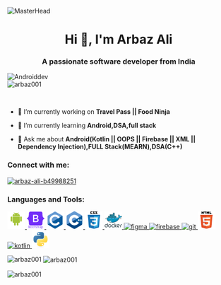![MasterHead](https://encrypted-tbn0.gstatic.com/images?q=tbn:ANd9GcTOSNwvBcYo0zOXxUiyNa9gf568_cU8sbawhw&usqp=CAU)
<h1 align="center">Hi 👋, I'm Arbaz Ali</h1>
<h3 align="center">A passionate software developer from India</h3>
<img align="right" alt="Androiddev" width="700"src="https://cdn.dribbble.com/users/3164336/screenshots/10777934/media/a43ba34be991695b2ac0e4475d913d17.gif"


<p align="left"> <img src="https://komarev.com/ghpvc/?username=arbaz001&label=Profile%20views&color=0e75b6&style=flat" alt="arbaz001" /> </p>

<p align="left"> <a href="https://twitter.com/" target="blank"><img src="https://img.shields.io/twitter/follow/?logo=twitter&style=for-the-badge" alt="" /></a> </p>

- 🔭 I’m currently working on **Travel Pass || Food Ninja**

- 🌱 I’m currently learning **Android,DSA,full stack**

- 💬 Ask me about **Android(Kotlin || OOPS || Firebase || XML || Dependency Injection),FULL Stack(MEARN),DSA(C++)**

<h3 align="left">Connect with me:</h3>
<p align="left">
<a href="https://linkedin.com/in/arbaz-ali-b49988251" target="blank"><img align="center" src="https://raw.githubusercontent.com/rahuldkjain/github-profile-readme-generator/master/src/images/icons/Social/linked-in-alt.svg" alt="arbaz-ali-b49988251" height="30" width="40" /></a>
</p>

<h3 align="left">Languages and Tools:</h3>
<p align="left"> <a href="https://developer.android.com" target="_blank" rel="noreferrer"> <img src="https://raw.githubusercontent.com/devicons/devicon/master/icons/android/android-original-wordmark.svg" alt="android" width="40" height="40"/> </a> <a href="https://getbootstrap.com" target="_blank" rel="noreferrer"> <img src="https://raw.githubusercontent.com/devicons/devicon/master/icons/bootstrap/bootstrap-plain-wordmark.svg" alt="bootstrap" width="40" height="40"/> </a> <a href="https://www.cprogramming.com/" target="_blank" rel="noreferrer"> <img src="https://raw.githubusercontent.com/devicons/devicon/master/icons/c/c-original.svg" alt="c" width="40" height="40"/> </a> <a href="https://www.w3schools.com/cpp/" target="_blank" rel="noreferrer"> <img src="https://raw.githubusercontent.com/devicons/devicon/master/icons/cplusplus/cplusplus-original.svg" alt="cplusplus" width="40" height="40"/> </a> <a href="https://www.w3schools.com/css/" target="_blank" rel="noreferrer"> <img src="https://raw.githubusercontent.com/devicons/devicon/master/icons/css3/css3-original-wordmark.svg" alt="css3" width="40" height="40"/> </a> <a href="https://www.docker.com/" target="_blank" rel="noreferrer"> <img src="https://raw.githubusercontent.com/devicons/devicon/master/icons/docker/docker-original-wordmark.svg" alt="docker" width="40" height="40"/> </a> <a href="https://www.figma.com/" target="_blank" rel="noreferrer"> <img src="https://www.vectorlogo.zone/logos/figma/figma-icon.svg" alt="figma" width="40" height="40"/> </a> <a href="https://firebase.google.com/" target="_blank" rel="noreferrer"> <img src="https://www.vectorlogo.zone/logos/firebase/firebase-icon.svg" alt="firebase" width="40" height="40"/> </a> <a href="https://git-scm.com/" target="_blank" rel="noreferrer"> <img src="https://www.vectorlogo.zone/logos/git-scm/git-scm-icon.svg" alt="git" width="40" height="40"/> </a> <a href="https://www.w3.org/html/" target="_blank" rel="noreferrer"> <img src="https://raw.githubusercontent.com/devicons/devicon/master/icons/html5/html5-original-wordmark.svg" alt="html5" width="40" height="40"/> </a> <a href="https://kotlinlang.org" target="_blank" rel="noreferrer"> <img src="https://www.vectorlogo.zone/logos/kotlinlang/kotlinlang-icon.svg" alt="kotlin" width="40" height="40"/> </a> <a href="https://www.python.org" target="_blank" rel="noreferrer"> <img src="https://raw.githubusercontent.com/devicons/devicon/master/icons/python/python-original.svg" alt="python" width="40" height="40"/> </a> </p>

<p><img align="left" src="https://github-readme-stats.vercel.app/api/top-langs?username=arbaz001&show_icons=true&locale=en&layout=compact&theme=tokyonight" alt="arbaz001" /></p>

<p>&nbsp;<img align="center" src="https://github-readme-stats.vercel.app/api?username=arbaz001&show_icons=true&locale=en&theme=tokyonight" alt="arbaz001" /></p>

<p><img align="center" src="https://github-readme-streak-stats.herokuapp.com/?user=arbaz001&&theme=tokyonight" alt="arbaz001" /></p>
